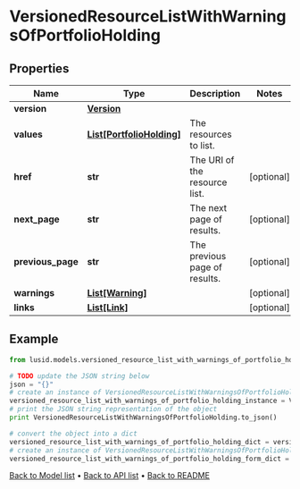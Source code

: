 # VersionedResourceListWithWarningsOfPortfolioHolding


## Properties
Name | Type | Description | Notes
------------ | ------------- | ------------- | -------------
**version** | [**Version**](Version.md) |  | 
**values** | [**List[PortfolioHolding]**](PortfolioHolding.md) | The resources to list. | 
**href** | **str** | The URI of the resource list. | [optional] 
**next_page** | **str** | The next page of results. | [optional] 
**previous_page** | **str** | The previous page of results. | [optional] 
**warnings** | [**List[Warning]**](Warning.md) |  | [optional] 
**links** | [**List[Link]**](Link.md) |  | [optional] 

## Example

```python
from lusid.models.versioned_resource_list_with_warnings_of_portfolio_holding import VersionedResourceListWithWarningsOfPortfolioHolding

# TODO update the JSON string below
json = "{}"
# create an instance of VersionedResourceListWithWarningsOfPortfolioHolding from a JSON string
versioned_resource_list_with_warnings_of_portfolio_holding_instance = VersionedResourceListWithWarningsOfPortfolioHolding.from_json(json)
# print the JSON string representation of the object
print VersionedResourceListWithWarningsOfPortfolioHolding.to_json()

# convert the object into a dict
versioned_resource_list_with_warnings_of_portfolio_holding_dict = versioned_resource_list_with_warnings_of_portfolio_holding_instance.to_dict()
# create an instance of VersionedResourceListWithWarningsOfPortfolioHolding from a dict
versioned_resource_list_with_warnings_of_portfolio_holding_form_dict = versioned_resource_list_with_warnings_of_portfolio_holding.from_dict(versioned_resource_list_with_warnings_of_portfolio_holding_dict)
```
[Back to Model list](../README.md#documentation-for-models) &#8226; [Back to API list](../README.md#documentation-for-api-endpoints) &#8226; [Back to README](../README.md)


